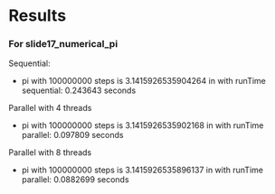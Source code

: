 # Results

### For slide17_numerical_pi

Sequential:
* pi with 100000000 steps is 3.1415926535904264 in  with runTime sequential: 0.243643 seconds

Parallel with 4 threads
* pi with 100000000 steps is 3.1415926535902168 in  with runTime parallel: 0.097809 seconds

Parallel with 8 threads
* pi with 100000000 steps is 3.1415926535896137 in  with runTime parallel: 0.0882699 seconds
